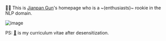 👨‍🌾‍ This is [Jianpan Gun](https://wyydsb.xin)'s homepage who is a ~(enthusiasts)~ rookie in the NLP domain.

![image](https://github-readme-stats.vercel.app/api?username=iofu728&show_icons=true&theme=onedark)

PS: [📃](https://cv.wyydsb.com) is my curriculum vitae after desensitization.
